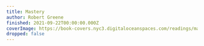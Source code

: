 ```yaml
---
title: Mastery
author: Robert Greene
finished: 2021-09-22T00:00:00.000Z
coverImage: https://book-covers.nyc3.digitaloceanspaces.com/readings/mastery-01.jpg
dropped: false
---
```


